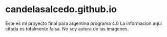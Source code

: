 # candelasalcedo.github.io
Este es mi proyecto final para argentina programa 4.0
La informacion aqui citada es totalmente falsa. 
No soy autora de las imagenes. 